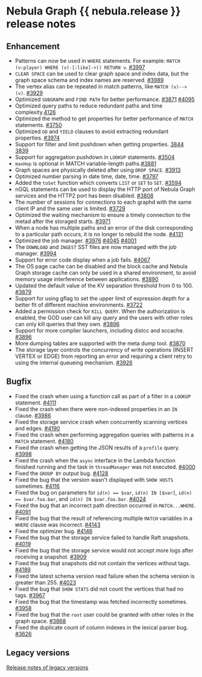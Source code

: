 # Nebula Graph {{ nebula.release }} release notes

## Enhancement 

- Patterns can now be used in `WHERE` statements. For example: `MATCH (v:player) WHERE (v)-[:like]->() RETURN v`. [#3997](https://github.com/vesoft-inc/nebula/pull/3997) 
- `CLEAR SPACE` can be used to clear graph space and index data, but the graph space schema and index names are reserved. [#3989](https://github.com/vesoft-inc/nebula/pull/3989) 
- The vertex alias can be repeated in match patterns, like `MATCH (v)-->(v)`. [#3929](https://github.com/vesoft-inc/nebula/pull/3929) 
- Optimized `SUBGRAPH` and `FIND PATH` for better performance. [#3871](https://github.com/vesoft-inc/nebula/pull/3871) [#4095](https://github.com/vesoft-inc/nebula/pull/4095)  
- Optimized query paths to reduce redundant paths and time complexity.[4126](https://github.com/vesoft-inc/nebula/pull/4162) 
- Optimized the method to get properties for better performance of `MATCH` statements. [#3750](https://github.com/vesoft-inc/nebula/pull/3750) 
- Optimized `GO` and `YIELD` clauses to avoid extracting redundant properties. [#3974](https://github.com/vesoft-inc/nebula/pull/3974) 
- Support for filter and limit pushdown when getting properties. [3844](https://github.com/vesoft-inc/nebula/pull/3844) [3839](https://github.com/vesoft-inc/nebula/pull/3839) 
- Support for aggregation pushdown in `LOOKUP` statements. [#3504](https://github.com/vesoft-inc/nebula/pull/3504) 
- `maxHop` is optional in MATCH variable-length paths.[#3881](https://github.com/vesoft-inc/nebula/pull/3881) 
- Graph spaces are physically deleted after using `DROP SPACE`. [#3913](https://github.com/vesoft-inc/nebula/pull/3913) 
- Optimized number parsing in date time, date, time. [#3797](https://github.com/vesoft-inc/nebula/pull/3797) 
- Added the `toSet` function which converts `LIST` or `SET` to `SET`. [#3594](https://github.com/vesoft-inc/nebula/pull/3594) 
- nGQL statements can be used to display the HTTP port of Nebula Graph services and the HTTP2 port has been disabled. [#3808](https://github.com/vesoft-inc/nebula/pull/3808) 
- The number of sessions for connections to each graphd with the same client IP and the same user is limited. [#3729](https://github.com/vesoft-inc/nebula/pull/3729) 
- Optimized the waiting mechanism to ensure a timely connection to the metad after the storaged starts. [#3971](https://github.com/vesoft-inc/nebula/pull/3971) 
- When a node has multiple paths and an error of the disk corresponding to a particular path occurs, it is no longer to rebuild the node. [#4131](https://github.com/vesoft-inc/nebula/pull/4131)
- Optimized the job manager. [#3976](https://github.com/vesoft-inc/nebula/pull/3976) [#4045](https://github.com/vesoft-inc/nebula/pull/4045) [#4001](https://github.com/vesoft-inc/nebula/pull/4001)  
- The `DOWNLOAD` and `INGEST` SST files are now managed with the job manager. [#3994](https://github.com/vesoft-inc/nebula/pull/3994)
- Support for error code display when a job fails. [#4067](https://github.com/vesoft-inc/nebula/pull/4067) 
- The OS page cache can be disabled and the block cache and Nebula Graph storage cache can only be used in a shared environment, to avoid memory usage interference between applications. [#3890](https://github.com/vesoft-inc/nebula/pull/3890) 
- Updated the default value of the KV separation threshold from 0 to 100. [#3879](https://github.com/vesoft-inc/nebula/pull/3879) 
- Support for using gflag to set the upper limit of expression depth for a better fit of different machine environments. [#3722](https://github.com/vesoft-inc/nebula/pull/3722) 
- Added a permission check for `KILL QUERY`. When the authorization is enabled, the GOD user can kill any query and the users with other roles can only kill queries that they own. [#3896](https://github.com/vesoft-inc/nebula/pull/3896) 
- Support for more complier launchers, including distcc and sccache. [#3896](https://github.com/vesoft-inc/nebula/pull/3896) 
- More dumping tables are supported with the meta dump tool. [#3870](https://github.com/vesoft-inc/nebula/pull/3870) 
- The storage layer controls the concurrency of write operations (INSERT VERTEX or EDGE) from reporting an error and requiring a client retry to using the internal queueing mechanism. [#3926](https://github.com/vesoft-inc/nebula/pull/3926)

## Bugfix

- Fixed the crash when using a function call as part of a filter in a `LOOKUP` statement. [#4111](https://github.com/vesoft-inc/nebula/pull/4111) 
- Fixed the crash when there were non-indexed properties in an `IN` clause. [#3986](https://github.com/vesoft-inc/nebula/pull/3986) 
- Fixed the storage service crash when concurrently scanning vertices and edges. [#4190](https://github.com/vesoft-inc/nebula/pull/4190) 
- Fixed the crash when performing aggregation queries with patterns in a `MATCH` statement. [#4180](https://github.com/vesoft-inc/nebula/pull/4180) 
- Fixed the crash when getting the JSON results of a `profile` query. [#3998](https://github.com/vesoft-inc/nebula/pull/3998) 
- Fixed the crash when the `async` interface in the Lambda function finished running and the task in `threadManager` was not executed. [#4000](https://github.com/vesoft-inc/nebula/pull/4000) 
- Fixed the `GROUP BY` output bug. [#4128](https://github.com/vesoft-inc/nebula/pull/4128) 
- Fixed the bug that the version wasn't displayed with `SHOW HOSTS` sometimes. [#4116](https://github.com/vesoft-inc/nebula/pull/4116) 
- Fixed the bug on parameters for `id(n) == $var`, `id(n) IN [$var]`, `id(n) == $var.foo.bar`, and `id(n) IN $var.foo.bar`. [#4024](https://github.com/vesoft-inc/nebula/pull/4024) 
- Fixed the bug that an incorrect path direction occurred in `MATCH...WHERE`. [#4091](https://github.com/vesoft-inc/nebula/pull/4091) 
- Fixed the bug that the result of referencing multiple `MATCH` variables in a `WHERE` clause was incorrect. [#4143](https://github.com/vesoft-inc/nebula/pull/4143) 
- Fixed the optimizer bug. [#4146](https://github.com/vesoft-inc/nebula/pull/4146) 
- Fixed the bug that the storage service failed to handle Raft snapshots. [#4019](https://github.com/vesoft-inc/nebula/pull/4019) 
- Fixed the bug that the storage service would not accept more logs after receiving a snapshot. [#3909](https://github.com/vesoft-inc/nebula/pull/3909)
- Fixed the bug that snapshots did not contain the vertices without tags. [#4189](https://github.com/vesoft-inc/nebula/pull/4189) 
- Fixed the latest schema version read failure when the schema version is greater than 255. [#4023](https://github.com/vesoft-inc/nebula/pull/4023) 
- Fixed the bug that `SHOW STATS` did not count the vertices that had no tags. [#3967](https://github.com/vesoft-inc/nebula/pull/3967) 
- Fixed the bug that the timestamp was fetched incorrectly sometimes. [#3958](https://github.com/vesoft-inc/nebula/pull/3958) 
- Fixed the bug that the `root` user could be granted with other roles in the graph space. [#3868](https://github.com/vesoft-inc/nebula/pull/3868) 
- Fixed the duplicate count of column indexes in the lexical parser bug. [#3626](https://github.com/vesoft-inc/nebula/pull/3626) 


## Legacy versions

[Release notes of legacy versions](https://nebula-graph.io/posts/)
